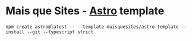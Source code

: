 # Mais que Sites - [Astro](https://astro.build) template

```
npm create astro@latest -- --template maisquesites/astro-template --install --git --typescript strict
```
